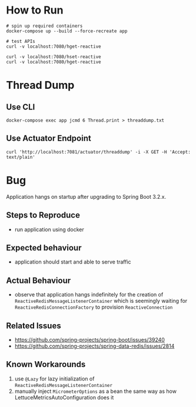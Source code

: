 # How to Run
```shell
# spin up required containers
docker-compose up --build --force-recreate app

# test APIs
curl -v localhost:7080/hget-reactive

curl -v localhost:7080/hset-reactive
curl -v localhost:7080/hget-reactive

```

# Thread Dump
## Use CLI
```shell
docker-compose exec app jcmd 6 Thread.print > threaddump.txt
```
## Use Actuator Endpoint
```shell
curl 'http://localhost:7081/actuator/threaddump' -i -X GET -H 'Accept: text/plain'
```

# Bug
Application hangs on startup after upgrading to Spring Boot 3.2.x.

## Steps to Reproduce
- run application using docker

## Expected behaviour
- application should start and able to serve traffic

## Actual Behaviour
- observe that application hangs indefinitely for the creation of `ReactiveRedisMessageListenerContainer` which is seemingly waiting for `ReactiveRedisConnectionFactory` to provision `ReactiveConnection`

## Related Issues
- https://github.com/spring-projects/spring-boot/issues/39240
- https://github.com/spring-projects/spring-data-redis/issues/2814

## Known Workarounds
1. use `@Lazy` for lazy initialization of `ReactiveRedisMessageListenerContainer`
2. manually inject `MicrometerOptions` as a bean the same way as how LettuceMetricsAutoConfiguration does it
